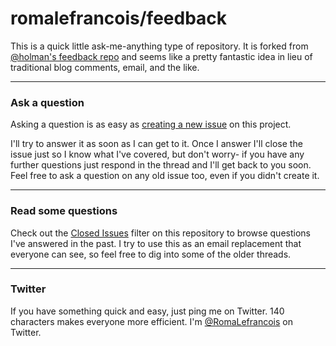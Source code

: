 # romalefrancois/feedback

This is a quick little ask-me-anything type of repository. It is forked from
[@holman's feedback repo](https://github.com/holman/feedback) and seems like a pretty fantastic
idea in lieu of traditional blog comments, email, and the like.

---

### Ask a question

Asking a question is as easy as
[creating a new issue](https://github.com/romalefrancois/feedback/issues/new) on this
project.

I'll try to answer it as soon as I can get to it. Once I answer I'll close the
issue just so I know what I've covered, but don't worry- if you have any further
questions just respond in the thread and I'll get back to you soon. Feel free to
ask a question on any old issue too, even if you didn't create it.

---

### Read some questions

Check out the [Closed Issues](https://github.com/romalefrancois/feedback/issues?sort=created&direction=desc&state=closed&page=1)
filter on this repository to browse questions I've answered in the past. I try
to use this as an email replacement that everyone can see, so feel free to dig
into some of the older threads.

---

### Twitter

If you have something quick and easy, just ping me on Twitter. 140 characters
makes everyone more efficient. I'm [@RomaLefrancois](https://twitter.com/RomaLefrancois) on
Twitter.
